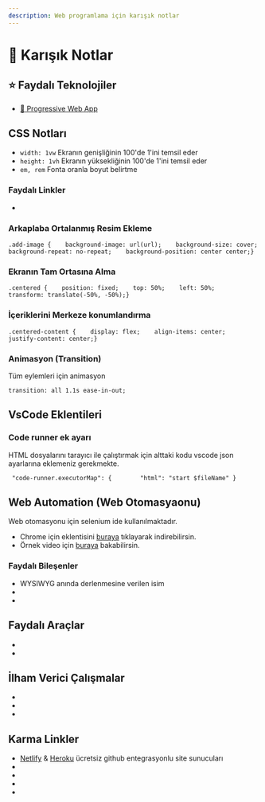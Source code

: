 ```yaml
---
description: Web programlama için karışık notlar
---
```


# 🥴 Karışık Notlar

## ⭐ Faydalı Teknolojiler <a href="#css-notlari" id="css-notlari"></a>

* [📖 Progressive Web App](https://developers.google.com/web/progressive-web-apps)

## CSS Notları <a href="#css-notlari" id="css-notlari"></a>

* `width: 1vw` Ekranın genişliğinin 100'de 1'ini temsil eder
* `height: 1vh` Ekranın yüksekliğinin 100'de 1'ini temsil eder
* `em, rem` Fonta oranla boyut belirtme

### Faydalı Linkler <a href="#faydali-linkler" id="faydali-linkler"></a>

*

### Arkaplaba Ortalanmış Resim Ekleme <a href="#arkaplaba-ortalanmis-resim-ekleme" id="arkaplaba-ortalanmis-resim-ekleme"></a>

```
.add-image {    background-image: url(url);    background-size: cover;     background-repeat: no-repeat;    background-position: center center;}
```

### Ekranın Tam Ortasına Alma <a href="#ekranin-tam-ortasina-alma" id="ekranin-tam-ortasina-alma"></a>

```
.centered {    position: fixed;    top: 50%;    left: 50%;    transform: translate(-50%, -50%);}
```

### İçeriklerini Merkeze konumlandırma <a href="#iceriklerini-merkeze-konumlandirma" id="iceriklerini-merkeze-konumlandirma"></a>

```
.centered-content {    display: flex;    align-items: center;    justify-content: center;}
```

### Animasyon (Transition) <a href="#animasyon-transition" id="animasyon-transition"></a>

Tüm eylemleri için animasyon

```
transition: all 1.1s ease-in-out;
```

## VsCode Eklentileri <a href="#vscode-eklentileri" id="vscode-eklentileri"></a>

### Code runner ek ayarı <a href="#code-runner-ek-ayari" id="code-runner-ek-ayari"></a>

HTML dosyalarını tarayıcı ile çalıştırmak için alttaki kodu vscode json ayarlarına eklemeniz gerekmekte.

```
 "code-runner.executorMap": {        "html": "start $fileName" }
```

## Web Automation (Web Otomasyaonu) <a href="#web-automation-web-otomasyaonu" id="web-automation-web-otomasyaonu"></a>

Web otomasyonu için selenium ide kullanılmaktadır.

* Chrome için eklentisini [buraya](https://chrome.google.com/webstore/detail/selenium-ide/mooikfkahbdckldjjndioackbalphokd) tıklayarak indirebilirsin.
* Örnek video için [buraya](https://www.youtube.com/watch?v=4I7xay\_NV8A) bakabilirsin.

### Faydalı Bileşenler <a href="#faydali-bilesenler" id="faydali-bilesenler"></a>

* WYSIWYG anında derlenmesine verilen isim
*
*

## Faydalı Araçlar <a href="#faydali-araclar" id="faydali-araclar"></a>

*
*

## İlham Verici Çalışmalar <a href="#ilham-verici-calismalar" id="ilham-verici-calismalar"></a>

*
*
*

## Karma Linkler <a href="#karma-linkler" id="karma-linkler"></a>

* ​[Netlify](https://app.netlify.com/) & [Heroku](https://www.heroku.com/) ücretsiz github entegrasyonlu site sunucuları
*
*
*
*
